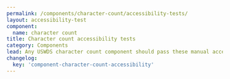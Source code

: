 ```yaml
---
permalink: /components/character-count/accessibility-tests/
layout: accessibility-test
component:
  name: character count
title: Character count accessibility tests
category: Components
lead: Any USWDS character count component should pass these manual accessibility tests.
changelog:
  key: 'component-character-count-accessibility'
---
```

